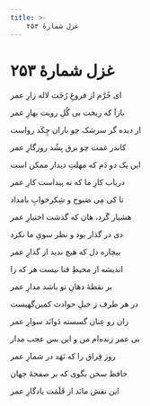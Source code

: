 ```yaml
---
title: >-
    غزل شمارهٔ ۲۵۳
---
```

# غزل شمارهٔ ۲۵۳

<div class="b" id="bn1"><div class="m1"><p>ای خُرَّم از فروغِ رُخَت لاله زارِ عمر</p></div>
<div class="m2"><p>بازآ که ریخت بی گُلِ رویت بهارِ عمر</p></div></div>
<div class="b" id="bn2"><div class="m1"><p>از دیده گر سرشک چو باران چِکَد رواست</p></div>
<div class="m2"><p>کاندر غمت چو برق بِشُد روزگارِ عمر</p></div></div>
<div class="b" id="bn3"><div class="m1"><p>این یک دو دَم که مهلتِ دیدار ممکن است</p></div>
<div class="m2"><p>دریاب کارِ ما که نه پیداست کارِ عمر</p></div></div>
<div class="b" id="bn4"><div class="m1"><p>تا کی مِی صَبوح و شِکرخوابِ بامداد</p></div>
<div class="m2"><p>هشیار گَرد، هان که گذشت اختیارِ عمر</p></div></div>
<div class="b" id="bn5"><div class="m1"><p>دی در گذار بود و نظر سویِ ما نکرد</p></div>
<div class="m2"><p>بیچاره دل که هیچ ندید از گذارِ عمر</p></div></div>
<div class="b" id="bn6"><div class="m1"><p>اندیشه از محیطِ فنا نیست هر که را</p></div>
<div class="m2"><p>بر نقطهٔ دهانِ تو باشد مدارِ عمر</p></div></div>
<div class="b" id="bn7"><div class="m1"><p>در هر طرف ز خیلِ حوادث کمین‌گهیست</p></div>
<div class="m2"><p>زان رو عِنان گسسته دَوانَد سوارِ عمر</p></div></div>
<div class="b" id="bn8"><div class="m1"><p>بی عمر زنده‌ام من و این بس عجب مدار</p></div>
<div class="m2"><p>روز فِراق را که نَهَد در شمارِ عمر</p></div></div>
<div class="b" id="bn9"><div class="m1"><p>حافظ سخن بگوی که بر صفحهٔ جهان</p></div>
<div class="m2"><p>این نقش مانَد از قَلَمَت یادگارِ عمر</p></div></div>